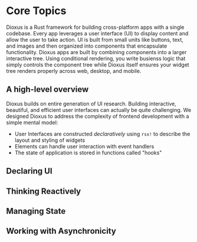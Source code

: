 # Core Topics

Dioxus is a Rust framework for building cross-platform apps with a single codebase. Every app leverages a user interface (UI) to display content and allow the user to take action. UI is built from small units like buttons, text, and images and then organized into components that encapsulate functionality. Dioxus apps are built by combining components into a larger interactive tree. Using conditional rendering, you write busienss logic that simply controls the component tree while Dioxus itself ensures your widget tree renders properly across web, desktop, and mobile.

## A high-level overview

Dioxus builds on entire generation of UI research. Building interactive, beautiful, and efficient user interfaces can actually be quite challenging. We designed Dioxus to address the complexity of frontend development with a simple mental model:

- User Interfaces are constructed *declaratively* using `rsx!` to describe the layout and styling of widgets
- Elements can handle user interaction with event handlers
- The state of application is stored in functions called "hooks"


## Declaring UI


## Thinking Reactively


## Managing State


## Working with Asynchronicity

<!-- This section will guide you through key concepts in Dioxus: -->

<!-- - [Building User Interfaces](ui/index.md) will teach you how to define html inside your Dioxus app with rsx. -->

<!-- - [Event Handlers](ui/e) will teach you how to handle events in Dioxus, including how to prevent default behavior and stop event propagation.

- [Hooks](hooks/index.md) will teach you about the concept of hooks and their limitations.

- [Components](components/index.md) will teach you about the concept of components and their role in building UIs.

- [Component Lifecycle](lifecycle/index.md) teaches you about the lifecycle of components along with the hooks you need to run code when the component is first created, mounted, and removed.

- [Managing State](state/index.md) guides you through how state works in Dioxus. It will teach you how to create state with `use_signal`, derive state with `use_memo`, and integrate state with asynchronous tasks with `use_resource`. Along the way, you will learn about you can use reactivity to declaratively describe your UI.

- [Breaking Out](breaking/index.md) will teach you how to break out of Dioxus' rendering model to run JavaScript or interact with the DOM directly with `web-sys`.

- [Async](async/index.md) will teach you how to integrate async tasks with Dioxus and how to handle loading states while waiting for async tasks to finish.

- [Error Handling](error_handling/index.md) will teach you how to throw and handle errors in Dioxus.


- [`Fullstack`](fullstack/index.md) Overview of Fullstack specific APIS
    - [`Server Functions`](fullstack/server_functions.md) Server functions make it easy to communicate between your server and client
    - [`Extractors`](fullstack/extractors.md) Extractors allow you to get extra information out of the headers of a request
    - [`Middleware`](fullstack/middleware.md) Middleware allows you to wrap a server function request or response
    - [`Authentication`](fullstack/authentication.md) An overview of how to handle authentication with server functions
    - [`Routing`](fullstack/routing.md) An overview of how to work with the router in the fullstack renderer -->
